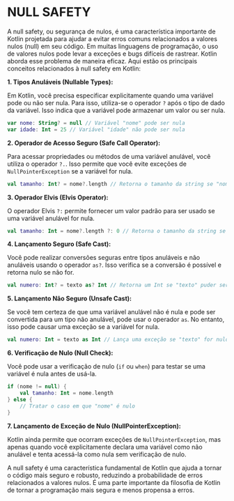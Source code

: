 # NULL SAFETY
A null safety, ou segurança de nulos, é uma característica importante de Kotlin projetada para ajudar a evitar erros comuns relacionados a valores nulos (null) em seu código. Em muitas linguagens de programação, o uso de valores nulos pode levar a exceções e bugs difíceis de rastrear. Kotlin aborda esse problema de maneira eficaz. Aqui estão os principais conceitos relacionados à null safety em Kotlin:

**1. Tipos Anuláveis (Nullable Types):**

Em Kotlin, você precisa especificar explicitamente quando uma variável pode ou não ser nula. Para isso, utiliza-se o operador `?` após o tipo de dado da variável. Isso indica que a variável pode armazenar um valor ou ser nula.

```kotlin
var nome: String? = null // Variável "nome" pode ser nula
var idade: Int = 25 // Variável "idade" não pode ser nula
```

**2. Operador de Acesso Seguro (Safe Call Operator):**

Para acessar propriedades ou métodos de uma variável anulável, você utiliza o operador `?.`. Isso permite que você evite exceções de `NullPointerException` se a variável for nula.

```kotlin
val tamanho: Int? = nome?.length // Retorna o tamanho da string se "nome" não for nulo, ou nulo se for
```

**3. Operador Elvis (Elvis Operator):**

O operador Elvis `?:` permite fornecer um valor padrão para ser usado se uma variável anulável for nula.

```kotlin
val tamanho: Int = nome?.length ?: 0 // Retorna o tamanho da string se "nome" não for nulo, ou 0 se for
```

**4. Lançamento Seguro (Safe Cast):**

Você pode realizar conversões seguras entre tipos anuláveis e não anuláveis usando o operador `as?`. Isso verifica se a conversão é possível e retorna nulo se não for.

```kotlin
val numero: Int? = texto as? Int // Retorna um Int se "texto" puder ser convertido, ou nulo se não puder
```

**5. Lançamento Não Seguro (Unsafe Cast):**

Se você tem certeza de que uma variável anulável não é nula e pode ser convertida para um tipo não anulável, pode usar o operador `as`. No entanto, isso pode causar uma exceção se a variável for nula.

```kotlin
val numero: Int = texto as Int // Lança uma exceção se "texto" for nulo ou não for um Int
```

**6. Verificação de Nulo (Null Check):**

Você pode usar a verificação de nulo (`if` ou `when`) para testar se uma variável é nula antes de usá-la.

```kotlin
if (nome != null) {
    val tamanho: Int = nome.length
} else {
    // Tratar o caso em que "nome" é nulo
}
```

**7. Lançamento de Exceção de Nulo (NullPointerException):**

Kotlin ainda permite que ocorram exceções de `NullPointerException`, mas apenas quando você explicitamente declara uma variável como não anulável e tenta acessá-la como nula sem verificação de nulo.

A null safety é uma característica fundamental de Kotlin que ajuda a tornar o código mais seguro e robusto, reduzindo a probabilidade de erros relacionados a valores nulos. É uma parte importante da filosofia de Kotlin de tornar a programação mais segura e menos propensa a erros.